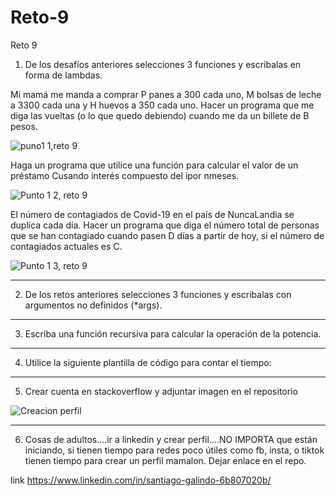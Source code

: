 # Reto-9
Reto 9

1) De los desafíos anteriores selecciones 3 funciones y escribalas en forma de lambdas.


Mi mamá me manda a comprar P panes a 300 cada uno, M bolsas de leche a 3300 cada una y H huevos a 350 cada uno. Hacer un programa que me diga las vueltas (o lo que quedo debiendo) cuando me da un billete de B pesos.

![puno1 1,reto 9](https://github.com/SantiagoGalindoHernandez19/Reto-9/assets/124641609/491856e9-65c9-457a-81db-164f0fc87536)

Haga un programa que utilice una función para calcular el valor de un préstamo Cusando interés compuesto del ipor nmeses.

![Punto 1 2, reto 9](https://github.com/SantiagoGalindoHernandez19/Reto-9/assets/124641609/42710b8a-0288-4875-9405-4aac195dd4a5)

El número de contagiados de Covid-19 en el país de NuncaLandia se duplica cada día. Hacer un programa que diga el número total de personas que se han contagiado cuando pasen D días a partir de hoy, si el número de contagiados actuales es C.

![Punto 1 3, reto 9](https://github.com/SantiagoGalindoHernandez19/Reto-9/assets/124641609/5755c7ea-77ad-4c70-b87d-eef41880fc82)


---

2) De los retos anteriores selecciones 3 funciones y escribalas con argumentos no definidos (*args).


---

3) Escriba una función recursiva para calcular la operación de la potencia.

--- 

4) Utilice la siguiente plantilla de código para contar el tiempo:

---

5) Crear cuenta en stackoverflow y adjuntar imagen en el repositorio

![Creacion perfil](https://user-images.githubusercontent.com/124641609/235537778-99630dcd-650f-4c0f-88e1-48af62091385.JPG)

---

6)  Cosas de adultos....ir a linkedin y crear perfil....NO IMPORTA que están iniciando, si tienen tiempo para redes poco útiles como fb, insta, o tiktok tienen tiempo para crear un perfil mamalon. Dejar enlace en el repo.

link
https://www.linkedin.com/in/santiago-galindo-6b807020b/
